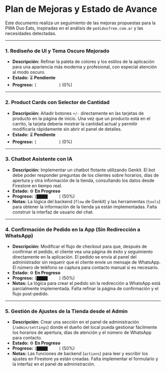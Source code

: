 
# Plan de Mejoras y Estado de Avance

Este documento realiza un seguimiento de las mejoras propuestas para la PWA Duo Eats, inspiradas en el análisis de `pedidosfree.com.ar` y las necesidades detectadas.

---

### 1. Rediseño de UI y Tema Oscuro Mejorado
- **Descripción:** Refinar la paleta de colores y los estilos de la aplicación para una apariencia más moderna y profesional, con especial atención al modo oscuro.
- **Estado:** ⏳ **Pendiente**
- **Progreso:** `[          ]` (0%)

---

### 2. Product Cards con Selector de Cantidad
- **Descripción:** Añadir botones `+/-` directamente en las tarjetas de producto en la página de inicio. Una vez que un producto está en el carrito, la tarjeta debería mostrar la cantidad actual y permitir modificarla rápidamente sin abrir el panel de detalles.
- **Estado:** ⏳ **Pendiente**
- **Progreso:** `[          ]` (0%)

---

### 3. Chatbot Asistente con IA
- **Descripción:** Implementar un chatbot flotante utilizando Genkit. El bot debe poder responder preguntas de los clientes sobre horarios, días de apertura y otra información de la tienda, consultando los datos desde Firestore en tiempo real.
- **Estado:** ⚙️ **En Progreso**
- **Progreso:** `[█████     ]` (50%)
- **Notas:** La lógica del backend (`flow` de Genkit) y las herramientas (`tools`) para obtener la información de la tienda ya están implementadas. Falta construir la interfaz de usuario del chat.

---

### 4. Confirmación de Pedido en la App (Sin Redirección a WhatsApp)
- **Descripción:** Modificar el flujo de checkout para que, después de confirmar el pedido, el cliente vea una página de éxito y seguimiento directamente en la aplicación. El pedido se envía al panel del administrador sin requerir que el cliente envíe un mensaje de WhatsApp. El número de teléfono se captura para contacto manual si es necesario.
- **Estado:** ⚙️ **En Progreso**
- **Progreso:** `[█████     ]` (50%)
- **Notas:** La lógica para crear el pedido sin la redirección a WhatsApp está parcialmente implementada. Falta refinar la página de confirmación y el flujo post-pedido.

---

### 5. Gestión de Ajustes de la Tienda desde el Admin
- **Descripción:** Crear una sección en el panel de administración (`/admin/settings`) donde el dueño del local pueda gestionar fácilmente los horarios de apertura, días de atención y el número de WhatsApp para contacto.
- **Estado:** ⚙️ **En Progreso**
- **Progreso:** `[█████     ]` (50%)
- **Notas:** Las funciones de backend (`actions`) para leer y escribir los ajustes en Firestore ya están creadas. Falta implementar el formulario y la interfaz en el panel de administración.
